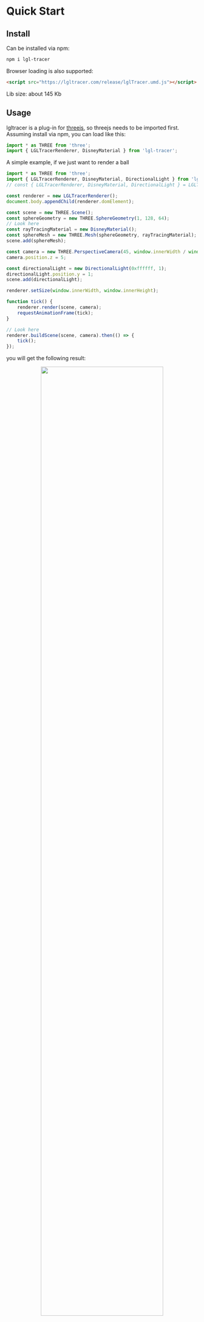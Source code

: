 # Quick Start

## Install

Can be installed via npm:

```bash
npm i lgl-tracer
```

Browser loading is also supported:

```html
<script src="https://lgltracer.com/release/lglTracer.umd.js"></script>
```

Lib size: about 145 Kb

## Usage

lgltracer is a plug-in for [threejs](https://threejs.org/), so threejs needs to be imported first. Assuming install via npm, you can load like this:

```javascript
import * as THREE from 'three';
import { LGLTracerRenderer, DisneyMaterial } from 'lgl-tracer';
```

A simple example, if we just want to render a ball

```javascript
import * as THREE from 'three';
import { LGLTracerRenderer, DisneyMaterial, DirectionalLight } from 'lgl-tracer';
// const { LGLTracerRenderer, DisneyMaterial, DirectionalLight } = LGLTracer; // if use UMD

const renderer = new LGLTracerRenderer();
document.body.appendChild(renderer.domElement);

const scene = new THREE.Scene();
const sphereGeometry = new THREE.SphereGeometry(1, 128, 64);
// Look here
const rayTracingMaterial = new DisneyMaterial();
const sphereMesh = new THREE.Mesh(sphereGeometry, rayTracingMaterial);
scene.add(sphereMesh);

const camera = new THREE.PerspectiveCamera(45, window.innerWidth / window.innerHeight);
camera.position.z = 5;

const directionalLight = new DirectionalLight(0xffffff, 1);
directionalLight.position.y = 1;
scene.add(directionalLight);

renderer.setSize(window.innerWidth, window.innerHeight);

function tick() {
	renderer.render(scene, camera);
	requestAnimationFrame(tick);
}

// Look here
renderer.buildScene(scene, camera).then(() => {
	tick();
});

```
you will get the following result:

<div style="width:100%; text-align:center;">
    <img src="_images\Intro\ball.JPG" style="max-width:1000px;" width="80%">
</div>

A more complicated example, if we want to render a gltf model(other format's model (such as fbx/obj) follow the same steps, only the loader is different)

```javascript
import * as THREE from 'three';
import { LGLTracerRenderer } from 'lgl-tracer';
// https://github.com/mrdoob/three.js/tree/dev/examples/jsm/loaders
import { RGBELoader } from './RGBELoader';
import { GLTFLoader } from './GLTFLoader';

const envMapPath = './assets/peppermint_powerplant_4k.hdr';
const gltfModelPath = './assets/DamagedHelmet/scene.gltf';

const renderer = new LGLTracerRenderer();
document.body.appendChild(renderer.domElement);

const scene = new THREE.Scene();
const camera = new THREE.PerspectiveCamera();
camera.position.z = 4;

renderer.setSize(window.innerWidth, window.innerHeight);

async function init() {
	const rgbeLoader = new RGBELoader();
	const envMap = await new Promise(resolve => {
		rgbeLoader.load(envMapPath, resolve);
	});
	scene.environment = envMap;

    const gltfLoader = new GLTFLoader();
	const gltfInfo = await new Promise(resolve => {
		gltfLoader.load(gltfModelPath, resolve);
	});
	scene.add(gltfInfo.scene);

	await renderer.buildScene(scene, camera);
    
    render();
}

function render() {
	renderer.render(scene, camera);
	requestAnimationFrame(render);
}

init();
```
quite simple right? 

then you will get the following result:

<div style="width:100%; text-align:center;">
    <img src="_images\Intro\gltf.JPG" style="max-width:1000px;" width="80%">
</div>

For more detailed usage, please visit the API section.

## License

```license
MIT license statement included in lglTracer:

GLSL-PathTracer:
Copyright 2019-2021 Asif Ali. MIT License

ray-tracing-renderer:
Copyright 2019 HOVER. MIT License

lglTracer is not open source. you are free to use this library except for projects for commercial purposes.
```